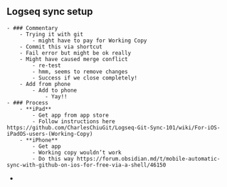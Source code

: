 ## Logseq sync setup
	- ### Commentary
		- Trying it with git
			- might have to pay for Working Copy
		- Commit this via shortcut
		- Fail error but might be ok really
		- Might have caused merge conflict
			- re-test
			- hmm, seems to remove changes
			- Success if we close completely!
		- Add from phone
			- Add to phone
				- Yay!!
	- ### Process
		- **iPad**
			- Get app from app store
			- Follow instructions here https://github.com/CharlesChiuGit/Logseq-Git-Sync-101/wiki/For-iOS-iPadOS-users-(Working-Copy)
		- **iPhone**
			- Get app
			- Working copy wouldn’t work
			- Do this way https://forum.obsidian.md/t/mobile-automatic-sync-with-github-on-ios-for-free-via-a-shell/46150
-
